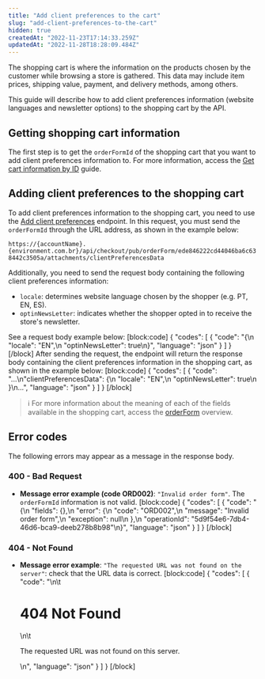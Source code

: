 ```yaml
---
title: "Add client preferences to the cart"
slug: "add-client-preferences-to-the-cart"
hidden: true
createdAt: "2022-11-23T17:14:33.259Z"
updatedAt: "2022-11-28T18:28:09.484Z"
---
```

The shopping cart is where the information on the products chosen by the customer while browsing a store is gathered. This data may include item prices, shipping value, payment, and delivery methods, among others.

This guide will describe how to add client preferences information (website languages and newsletter options) to the shopping cart by the API.

## Getting shopping cart information

The first step is to get the `orderFormId` of the shopping cart that you want to add client preferences information to. For more information, access the [Get cart information by ID](https://developers.vtex.com/vtex-rest-api/docs/get-cart-information-by-id) guide.

## Adding client preferences to the shopping cart

To add client preferences information to the shopping cart, you need to use the [Add client preferences](https://developers.vtex.com/vtex-rest-api/reference/addclientpreferences) endpoint. In this request, you must send the `orderFormId` through the URL address, as shown in the example below:

`https://{accountName}.{environment.com.br}/api/checkout/pub/orderForm/ede846222cd44046ba6c638442c3505a/attachments/clientPreferencesData`

Additionally, you need to send the request body containing the following client preferences information:

- `locale`: determines website language chosen by the shopper (e.g. PT, EN, ES).
- `optinNewsLetter`: indicates whether the shopper opted in to receive the store's newsletter.

See a request body example below:
[block:code]
{
  "codes": [
    {
      "code": "{\n     \"locale\": \"EN\",\n     \"optinNewsLetter\": true\n}",
      "language": "json"
    }
  ]
}
[/block]
After sending the request, the endpoint will return the response body containing the client preferences information in the shopping cart, as shown in the example below:
[block:code]
{
  "codes": [
    {
      "code": "...\n\"clientPreferencesData\": {\n        \"locale\": \"EN\",\n        \"optinNewsLetter\": true\n    }\n...",
      "language": "json"
    }
  ]
}
[/block]

>ℹ️ For more information about the meaning of each of the fields available in the shopping cart, access the [orderForm](https://developers.vtex.com/vtex-rest-api/reference/orderform-fields) overview.

## Error codes

The following errors may appear as a message in the response body.

### 400 - Bad Request

- **Message error example (code ORD002)**: `"Invalid order form"`. The `orderFormId` information is not valid.
[block:code]
{
  "codes": [
    {
      "code": "{\n    \"fields\": {},\n    \"error\": {\n        \"code\": \"ORD002\",\n        \"message\": \"Invalid order form\",\n        \"exception\": null\n    },\n    \"operationId\": \"5d9f54e6-7db4-46d6-bca9-deeb278b8b98\"\n}",
      "language": "json"
    }
  ]
}
[/block]
### 404 - Not Found

- **Message error example**: `"The requested URL was not found on the server"`: check that the URL data is correct.
[block:code]
{
  "codes": [
    {
      "code": "<body>\n\t<h1>404 Not Found</h1>\n\t<p>The requested URL was not found on this server.</p>\n</body>",
      "language": "json"
    }
  ]
}
[/block]